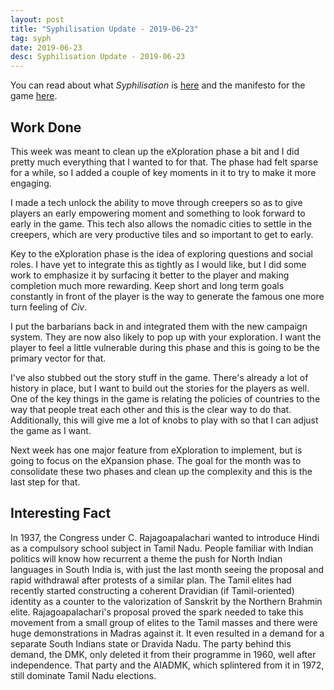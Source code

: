 ```yaml
---
layout: post
title: "Syphilisation Update - 2019-06-23"
tag: syph
date: 2019-06-23
desc: Syphilisation Update - 2019-06-23
---
```



You can read about what *Syphilisation* is [here](/blog/syph/announce) and the manifesto for the game [here](/blog/syph/manifesto).

## Work Done

This week was meant to clean up the eXploration phase a bit and I did pretty much everything that I wanted to for that. The phase had felt sparse for a while, so I added a couple of key moments in it to try to make it more engaging.


I made a tech unlock the ability to move through creepers so as to give players an early empowering moment and something to look forward to early in the game. This tech also allows the nomadic cities to settle in the creepers, which are very productive tiles and so important to get to early.


Key to the eXploration phase is the idea of exploring questions and social roles. I have yet to integrate this as tightly as I would like, but I did some work to emphasize it by surfacing it better to the player and making completion much more rewarding. Keep short and long term goals constantly in front of the player is the way to generate the famous one more turn feeling of *Civ*.


I put the barbarians back in and integrated them with the new campaign system. They are now also likely to pop up with your exploration. I want the player to feel a little vulnerable during this phase and this is going to be the primary vector for that.


I've also stubbed out the story stuff in the game. There's already a lot of history in place, but I want to build out the stories for the players as well. One of the key things in the game is relating the policies of countries to the way that people treat each other and this is the clear way to do that. Additionally, this will give me a lot of knobs to play with so that I can adjust the game as I want.


Next week has one major feature from eXploration to implement, but is going to focus on the eXpansion phase. The goal for the month was to consolidate these two phases and clean up the complexity and this is the last step for that.

## Interesting Fact

In 1937, the Congress under C. Rajagoapalachari wanted to introduce Hindi as a compulsory school subject in Tamil Nadu. People familiar with Indian politics will know how recurrent a theme the push for North Indian languages in South India is, with just the last month seeing the proposal and rapid withdrawal after protests of a similar plan. The Tamil elites had recently started constructing a coherent Dravidian (if Tamil-oriented) identity as a counter to the valorization of Sanskrit by the Northern Brahmin elite. Rajagoapalachari's proposal proved the spark needed to take this movement from a small group of elites to the Tamil masses and there were huge demonstrations in Madras against it. It even resulted in a demand for a separate South Indians state or Dravida Nadu. The party behind this demand, the DMK, only deleted it from their programme in 1960, well after independence. That party and the AIADMK, which splintered from it in 1972, still dominate Tamil Nadu elections.

